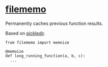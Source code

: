 # [filememo](https://github.com/rtmigo/filememo_py#readme)

Permanently caches previous function results.

Based on [pickledir](https://github.com/rtmigo/pickledir_py#readme).

``` python3
from filememo import memoize

@memoize
def long_running_function(a, b, c):
  ...
```
